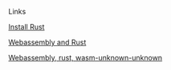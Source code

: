 
Links

[Install Rust](://www.rust-lang.org/en-US/install.html)


[Webassembly and Rust](https://github.com/raphamorim/wasm-and-rust)

[Webassembly, rust, wasm-unknown-unknown](https://www.hellorust.com/setup/wasm-target/)


